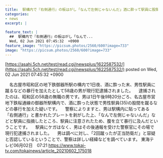 ```yaml
---
title:  駅構内で『右側通行』の板はがし「なんで左側じゃないんだ」酒に酔って駅員に股間蹴るなどの暴行男逮捕  
categories:
- news
excerpt: |
  
feature_text: |
  ##  駅構内で『右側通行』の板はがし「なんで...
  Wed, 02 Jun 2021 07:45:32  +0900
feature_image: "https://picsum.photos/2560/600?image=733"
image: "https://picsum.photos/2560/600?image=733"
---
```


[https://asahi.5ch.net/test/read.cgi/newsplus/1622587532/](https://asahi.5ch.net/test/read.cgi/newsplus/1622587532/)
posted on Wed, 02 Jun 2021 07:45:32  +0900

<!--more-->

　名古屋市昭和区の地下鉄御器所駅の構内で1日夜、酒に酔った末、男性駅員に蹴るなどの暴行を加えたとして58歳の男が現行犯逮捕されました。 　逮捕されたのは、昭和区の58歳の無職の男です。男は1日午後9時20分ごろ、名古屋市営地下鉄桜通線の御器所駅構内で、酒に酔った状態で男性駅員(35)の股間を蹴るなどの暴行を加えた疑いです。 　警察によりますと、男は駅構内に貼ってある「右側通行」と書かれたプレートを剥がした上、「なんで左側じゃないんだ」などと駅員に指摘したところ、駅員に注意されたため、腹を立て暴行に及んだということです。 　駅員にケガはなく、男はその後通報を受けた警察官にその場で現行犯逮捕されました。 　男は調べに対し、「2回蹴ったが正当防衛だ」と容疑と否認しているということで、警察は詳しい経緯などを調べています。 東海テレビ06月02日　07:21 https://www.tokai-tv.com/tokainews/article_20210602_175018
